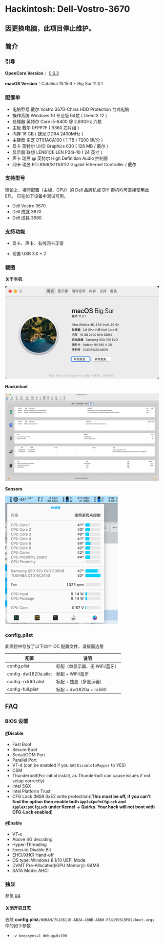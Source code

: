 # Hackintosh:  Dell-Vostro-3670

## 因更换电脑，此项目停止维护。

## 简介

### 引导

**OpenCore Version**： [0.6.3](https://github.com/acidanthera/OpenCorePkg/releases/tag/0.6.3)

**macOS Version**：Catalina 10.15.6 ~ Big Sur 11.0.1

### 配置单

* 电脑型号 戴尔 Vostro 3670-China HDD Protection 台式电脑 
* 操作系统 Windows 10 专业版 64位 ( DirectX 12 )
* 处理器 英特尔 Core i5-8400 @ 2.80GHz 六核
* 主板 戴尔 0FPP7F ( B360 芯片组 )
* 内存 16 GB ( 镁光 DDR4 2400MHz )
* 主硬盘 东芝 DT01ACA100 ( 1 TB / 7200 转/分 )
* 显卡 英特尔 UHD Graphics 630 ( 128 MB / 戴尔 )
* 显示器 联想 LEN61CE LEN P24i-10 ( 24 英寸  )
* 声卡 瑞昱  @ 英特尔 High Definition Audio 控制器
* 网卡 瑞昱 RTL8168/8111/8112 Gigabit Ethernet Controller / 戴尔

### 支持型号
理论上，相同配置（主板、CPU）的 Dell 品牌机或 DIY 攒机均可直接使用此 EFI。
已在如下设备中测试可用。

* Dell Vostro 3670
* Dell 成就 3670
* Dell 成铭 3980


### 支持功能

* 显卡、声卡、有线网卡正常

* 前置 USB 3.0 * 2


### 截图

**关于本机**

![About Mac](Screenshots/About.png)

**Hackintool**

![Hackintool Capture1](Screenshots/Misc.png)

**Sensors**

![Sensors](Screenshots/Sensors.jpg)

### config.plist

此项目中存放了以下四个 OC 配置文件，请按需选用

| 配置                 | 说明                           |
| -------------------- | ------------------------------ |
| config.plist         | 标配（单显示器、无 WiFi/蓝牙） |
| config-dw1820a.plist | 标配 + WiFi/蓝牙               |
| config-rx560.plist   | 标配 + 独显（多显示器）        |
| config-full.plist    | 标配 + dw1820a + rx560         |

## FAQ

###  BIOS 设置

#### [#](https://dortania.github.io/OpenCore-Install-Guide/config.plist/coffee-lake.html#disable)Disable

- Fast Boot
- Secure Boot
- Serial/COM Port
- Parallel Port
- VT-d (can be enabled if you set `DisableIoMapper` to YES)
- CSM
- Thunderbolt(For initial install, as Thunderbolt can cause issues if not setup correctly)
- Intel SGX
- Intel Platform Trust
- CFG Lock (MSR 0xE2 write protection)(**This must be off, if you can't find the option then enable both `AppleCpuPmCfgLock` and `AppleXcpmCfgLock` under Kernel -> Quirks. Your hack will not boot with CFG-Lock enabled**)

#### [#](https://dortania.github.io/OpenCore-Install-Guide/config.plist/coffee-lake.html#enable)Enable

- VT-x
- Above 4G decoding
- Hyper-Threading
- Execute Disable Bit
- EHCI/XHCI Hand-off
- OS type: Windows 8.1/10 UEFI Mode
- DVMT Pre-Allocated(iGPU Memory): 64MB
- SATA Mode: AHCI

### 独显

参见 [#4](https://github.com/geek5nan/Hackintosh-Dell-Vostro-3670/issues/4)

#### 关闭开机日志

去除 **config.plist**`/NVRAM/7C436110-AB2A-4BBB-A880-FE41995C9F82/boot-args` 中的如下参数

* `-v keepsyms=1 debug=0x100`
